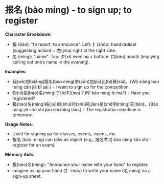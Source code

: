# **报名 (bào míng) - to sign up; to register**

**Character Breakdown**:  
- 报 (bào): "to report; to announce". Left: 扌(shǒu) hand radical (suggesting action) + 右(yòu) right at the right side.  
- 名 (míng): "name". Top: 夕(xī) evening + bottom: 口(kǒu) mouth (implying calling out one’s name in the evening).

**Examples**:  
- 我(wǒ)想(xiǎng)报名(bào míng)参(cān)加(jiā)比(bǐ)赛(sài)。(Wǒ xiǎng bào míng cān jiā bǐ sài.) - I want to sign up for the competition.  
- 你(nǐ)报(bào)名(míng)了(le)吗(ma)？(Nǐ bào míng le ma?) - Have you registered?  
- 报(bào)名(míng)结(jié)束(shù)时(shí)间(jiān)是(shì)明(míng)天(tiān)。(Bào míng jié shù shí jiān shì míng tiān.) - The registration deadline is tomorrow.

**Usage Notes**:  
- Used for signing up for classes, events, exams, etc.  
- 报名 (bào míng) can take an object (e.g., 报名考试 bào míng kǎo shì - register for an exam).

**Memory Aids**:  
- 报(bào)名(míng): "Announce your name with your hand" to register.  
- Imagine using your hand (扌 shǒu) to write your name (名 míng) on a sign-up sheet.